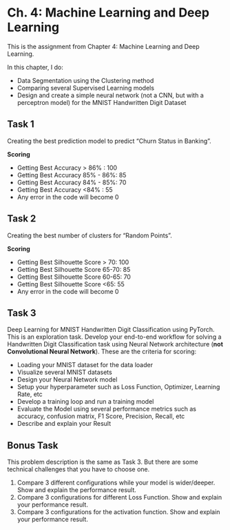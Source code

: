 # Ch. 4: Machine Learning and Deep Learning
This is the assignment from Chapter 4: Machine Learning and Deep Learning.

In this chapter, I do:
- Data Segmentation using the Clustering method
- Comparing several Supervised Learning models
- Design and create a simple neural network (not a CNN, but with a perceptron model) for the MNIST Handwritten Digit Dataset

## Task 1
Creating the best prediction model to predict “Churn Status in Banking”.

**Scoring**
- Getting Best Accuracy > 86% : 100
- Getting Best Accuracy 85% - 86%: 85
- Getting Best Accuracy 84% - 85%: 70
- Getting Best Accuracy <84% : 55
- Any error in the code will become 0

## Task 2
Creating the best number of clusters for “Random Points”.

**Scoring**
- Getting Best Silhouette Score > 70: 100
- Getting Best Silhouette Score 65-70: 85
- Getting Best Silhouette Score 60-65: 70
- Getting Best Silhouette Score <65: 55
- Any error in the code will become 0

## Task 3
Deep Learning for MNIST Handwritten Digit Classification using PyTorch. This is an exploration task. Develop your end-to-end workflow for solving a Handwritten Digit Classification task using Neural Network architecture (**not Convolutional Neural Network**). These are the criteria for scoring:
- Loading your MNIST dataset for the data loader
- Visualize several MNIST datasets
- Design your Neural Network model
- Setup your hyperparameter such as Loss Function, Optimizer, Learning Rate, etc
- Develop a training loop and run a training model
- Evaluate the Model using several performance metrics such as accuracy, confusion matrix, F1 Score, Precision, Recall, etc
- Describe and explain your Result

## Bonus Task
This problem description is the same as Task 3. But there are some technical challenges that you have to choose one.
1. Compare 3 different configurations while your model is wider/deeper. Show and explain the performance result.
2. Compare 3 configurations for different Loss Function. Show and explain your performance result.
3. Compare 3 configurations for the activation function. Show and explain your performance result.
